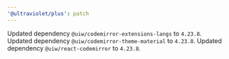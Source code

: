 ```yaml
---
'@ultraviolet/plus': patch
---
```


Updated dependency `@uiw/codemirror-extensions-langs` to `4.23.8`.
Updated dependency `@uiw/codemirror-theme-material` to `4.23.8`.
Updated dependency `@uiw/react-codemirror` to `4.23.8`.
